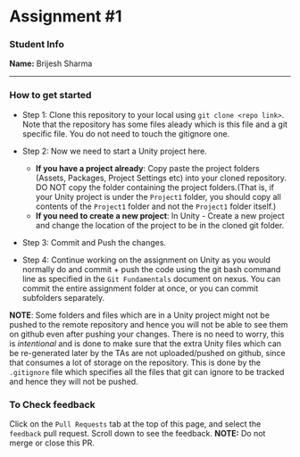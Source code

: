 # Assignment #1

### Student Info
**Name:** Brijesh Sharma

------

### How to get started

- Step 1: Clone this repository to your local using `git clone <repo link>`. Note that the repository has some files aleady which is this file and a git specific file. You do not need to touch the gitignore one. 
- Step 2: Now we need to start a Unity project here. 
  - **If you have a project already**: Copy paste the project folders (Assets, Packages, Project Settings etc) into your cloned repository. DO NOT copy the folder containing the project folders.(That is, if your Unity project is under the `Project1` folder, you should copy all contents of the `Project1` folder and not the `Project1` folder itself.)
  - **If you need to create a new project**: In Unity - Create a new project and change the location of the project to be in the cloned git folder. 

- Step 3: Commit and Push the changes. 

- Step 4: Continue working on the assignment on Unity as you would normally do and commit + push the code using the git bash command line as specified in the `Git Fundamentals` document on nexus. You can commit the entire assignment folder at once, or you can commit subfolders separately. 

**NOTE**: Some folders and files which are in a Unity project might not be pushed to the remote repository and hence you will not be able to see them on github even after pushing your changes. There is no need to worry, this is *intentional* and is done to make sure that the extra Unity files which can be re-generated later by the TAs are not uploaded/pushed on github, since that consumes a lot of storage on the repository. This is done by the `.gitignore` file which specifies all the files that git can ignore to be tracked and hence they will not be pushed.

### To Check feedback

Click on the `Pull Requests` tab at the top of this page, and select the `feedback` pull request. Scroll down to see the feedback. **NOTE:** Do not merge or close this PR.
